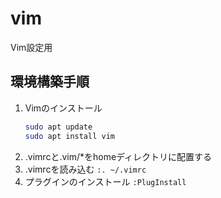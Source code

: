 # vim
Vim設定用

## 環境構築手順
1. Vimのインストール
    ```bash
    sudo apt update
    sudo apt install vim
    ```
3. .vimrcと.vim/*をhomeディレクトリに配置する
4. .vimrcを読み込む
    `:. ~/.vimrc`
5. プラグインのインストール
    `:PlugInstall`
